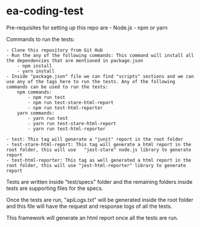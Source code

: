 # ea-coding-test

Pre-requisites for setting up this repo are
    - Node.js
    - npm or yarn

Commands to run the tests:

    - Clone this repository from Git Hub
    - Run the any of the following commands: This command will install all the dependencies that are mentioned in package.json
        - npm install 
        - yarn install
    - Inside "package.json" file we can find "scripts" sections and we can use any of the tags here to run the tests. Any of the following commands can be used to run the tests:
        npm commands: 
            - npm run test
            - npm run test-stare-html-report
            - npm run test-html-reporter
        yarn commands:
            - yarn run test
            - yarn run test-stare-html-report
            - yarn run test-html-reporter            

    - test: This tag will generate a "junit" report in the root folder
    - test-stare-html-report: This tag will generate a html report in the root folder, this will use   "jest-stare" node.js library to generate report
    - test-html-reporter: This tag as well generated a html report in the root folder, this will use "jest-html-reporter" library to generate report

Tests are written inside "test/specs" folder and the remaining folders inside tests are supporting files for the specs.

Once the tests are run, "apiLogs.txt" will be generated inside the root folder and this file will have the request and response logs of all the tests.

This framework will generate an html report once all the tests are run.